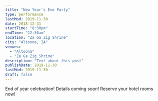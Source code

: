 ```yaml
---
title: "New Year's Eve Party"
type: performance
lastMod: 2019-11-30
date: 2018-12-31
startTime: "8:30pm"
endTime: "12:30am"
location: "Za Ga Zig Shrine"
city: "Altoona, IA"
venues:
  - "Altoona"
  - "Za Ga Zig Shrine"
description: "Text about this post"
publishDate: 2019-11-30
lastMod: 2019-11-30
draft: false
---
```


End of year celebration!
Details coming soon!
Reserve your hotel rooms now!
